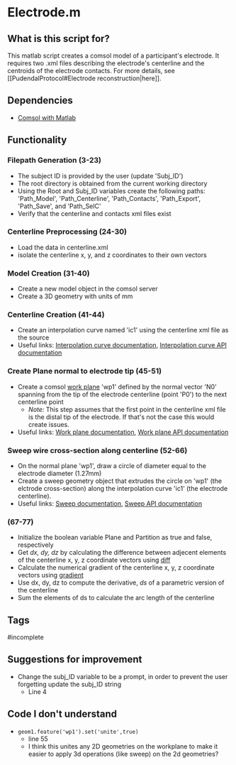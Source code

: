 # Electrode.m
## What is this script for?
This matlab script creates a comsol model of a participant's electrode. It requires two .xml files describing the electrode's centerline and the centroids of the electrode contacts. For more details, see [[PudendalProtocol#Electrode reconstruction|here]].

## Dependencies
- [Comsol with Matlab](https://doc.comsol.com/5.4/doc/com.comsol.help.llmatlab/LiveLinkForMATLABUsersGuide.pdf)

## Functionality 
### Filepath Generation (3-23)
- The subject ID is provided by the user (update 'Subj_ID')
- The root directory is obtained from the current working directory
- Using the Root and Subj_ID variables create the following paths: 'Path_Model', 'Path_Centerline', 'Path_Contacts', 'Path_Export', 'Path_Save', and 'Path_SelC'
- Verify that the centerline and contacts xml files exist

### Centerline Preprocessing (24-30)
- Load the data in centerline.xml
- isolate the centerline x, y, and z coordinates to their own vectors

### Model Creation (31-40)
- Create a new model object in the comsol server
- Create a 3D geometry with units of mm

### Centerline Creation (41-44)
- Create an interpolation curve named 'ic1' using the centerline xml file as the source
- Useful links: [Interpolation curve documentation](https://doc.comsol.com/5.5/doc/com.comsol.help.comsol/comsol_ref_geometry.14.038.html), [Interpolation curve API documentation](https://doc.comsol.com/5.4/doc/com.comsol.help.comsol/comsol_api_geom.39.090.html)

### Create Plane normal to electrode tip (45-51)
- Create a comsol [work plane](https://doc.comsol.com/5.5/doc/com.comsol.help.comsol/comsol_api_geom.39.134.html) 'wp1' defined by the normal vector 'N0' spanning from the tip of the electrode centerline (point 'P0') to the next centerline point
	- *Note:* This step assumes that the first point in the centerline xml file is the distal tip of the electrode. If that's not the case this would create issues.
- Useful links: [Work plane documentation](https://doc.comsol.com/5.5/doc/com.comsol.help.comsol/comsol_ref_geometry.14.088.html), [Work plane API documentation](https://doc.comsol.com/5.5/doc/com.comsol.help.comsol/comsol_api_geom.39.134.html)

### Sweep wire cross-section along centerline (52-66)
- On the normal plane 'wp1', draw a circle of diameter equal to the electrode diameter (1.27mm)
- Create a sweep geometry object that extrudes the circle on 'wp1' (the elctrode cross-section) along the interpolation curve 'ic1' (the electrode centerline).
- Useful links: [Sweep documentation](https://doc.comsol.com/5.5/doc/com.comsol.help.comsol/comsol_ref_geometry.14.085.html), [Sweep API documentation](https://doc.comsol.com/5.5/doc/com.comsol.help.comsol/comsol_api_geom.39.129.html)

### (67-77)
- Initialize the boolean variable Plane and Partition as true and false, respectively
- Get *dx, dy, dz* by calculating the difference between adjecent elements of the centerline x, y, z coordinate vectors using [diff](https://www.mathworks.com/help/matlab/ref/diff.html)
- Calculate the numerical gradient of the centerline x, y, z coordinate vectors using [gradient](https://www.mathworks.com/help/matlab/ref/gradient.html?s_tid=doc_ta)
- Use dx, dy, dz to compute the derivative, *ds* of a parametric version of the centerline
- Sum the elements of ds to calculate the arc length of the centerline

## Tags
#incomplete 

## Suggestions for improvement
- Change the subj_ID variable to be a prompt, in order to prevent the user forgetting update the subj_ID string
	- Line 4

## Code I don't understand
- ```geom1.feature('wp1').set('unite',true)``` 
	- line 55
	- I think this unites any 2D geometries on the workplane to make it easier to apply 3d operations (like sweep) on the 2d geometries?

